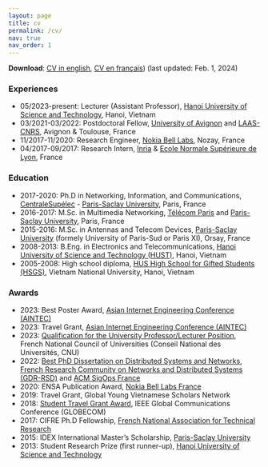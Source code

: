 ```yaml
---
layout: page
title: cv
permalink: /cv/
nav: true
nav_order: 1
---
```


**Download**: [CV in english](https://luuquangtrung.github.io/assets/pdf/luu_cv_en.pdf), [CV en français](https://luuquangtrung.github.io/assets/pdf/luu_cv_fr.pdf)) (last updated: Feb. 1, 2024)

### Experiences
* 05/2023-present: Lecturer (Assistant Professor), [Hanoi University of Science and Technology](https://seee.hust.edu.vn/), Hanoi, Vietnam
* 03/2021-03/2022: Postdoctoral Fellow, [University of Avignon](https://lia.univ-avignon.fr/) and [LAAS-CNRS](https://www.laas.fr/public/), Avignon & Toulouse, France
* 11/2017-11/2020: Research Engineer, [Nokia Bell Labs](https://www.bell-labs.com/), Nozay, France 
* 04/2017-09/2017: Research Intern, [Inria](https://www.inria.fr/en) & [Ecole Normale Supérieure de Lyon](http://www.ens-lyon.fr/), France

### Education
* 2017-2020: Ph.D in Networking, Information, and Communications, [CentraleSupélec](https://www.centralesupelec.fr/) - [Paris-Saclay University](https://www.universite-paris-saclay.fr/), Paris, France
* 2016-2017: M.Sc. in Multimedia Networking, [Télécom Paris](https://www.telecom-paris.fr/) and [Paris-Saclay University](https://www.universite-paris-saclay.fr/), Paris, France
* 2015-2016: M.Sc. in Antennas and Telecom Devices, [Paris-Saclay University](https://www.universite-paris-saclay.fr/) (formely University of Paris-Sud or Paris XI), Orsay, France
* 2008-2013: B.Eng. in Electronics and Telecommunications, [Hanoi University of Science and Technology (HUST)](https://hust.edu.vn/), Hanoi, Vietnam
* 2005-2008: High school diploma, [HUS High School for Gifted Students (HSGS)](https://hsgs.edu.vn/), Vietnam National University, Hanoi, Vietnam

### Awards
* 2023: Best Poster Award, [Asian Internet Engineering Conference (AINTEC)](https://interlab.ait.ac.th/aintec2023/)
* 2023: Travel Grant, [Asian Internet Engineering Conference (AINTEC)](https://interlab.ait.ac.th/aintec2023/)
* 2023: [Qualification for the University Professor/Lecturer Position](https://www.galaxie.enseignementsup-recherche.gouv.fr/ensup/qualification/Resultats_2023/Qualifies_MCF2023.pdf), French National Council of Universities (Conseil National des Universités, CNU)
* 2022: [Best PhD Dissertation on Distributed Systems and Networks](https://gdr-rsd.fr/laureats-prix-de-these-2022/), [French Research Community on Networks and Distributed Systems (GDR-RSD)](https://gdr-rsd.cnrs.fr/) and [ACM SigOps France](http://www.sigops-france.fr/)
* 2020: ENSA Publication Award, [Nokia Bell Labs France](https://www.bell-labs.com/)
* 2019: Travel Grant, Global Young Vietnamese Scholars Network
* 2018: [Student Travel Grant Award](https://globecom2018.ieee-globecom.org/content/student-travel-grants.html), IEEE Global Communications Conference (GLOBECOM) 
* 2017: CIFRE Ph.D Fellowship, [French National Association for Technical Research](https://www.anrt.asso.fr/fr)
* 2015: IDEX International Master’s Scholarship, [Paris-Saclay University](https://www.universite-paris-saclay.fr/)
* 2013: Student Research Prize (first runner-up), [Hanoi University of Science and Technology](https://hust.edu.vn/)

<!-- ### Attended Summer Schools and Training Programs
* **IBM Data Science Program on Coursera**. Completed modules: Data Science Methodology; Python for Data Science; Database and SQL for Data Science; Data Analysis with Python; Data Visualization with Python; Machine Learning with Python.
* **Master's course "Deep Learning for Multimedia"**, organized by Télécom Paris (01/2019 - 03/2019).
* **Mini-course "Statistical Learning: Bagging, Boosting, SVM, Introduction to Neural Networks"**, organized by Vietnam Institute for Advanced Study in Mathematics (01/04/2019 - 02/04/2019).
* **International Summer School on Deep Learning**, organized by University of Genova and IRDTA, Genova, Italy (23/07/2018 - 27/07/2018).
-->
